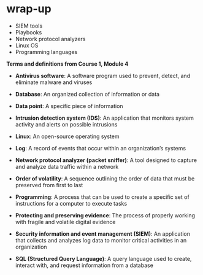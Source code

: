 # wrap-up

- SIEM tools
- Playbooks
- Network protocol analyzers
- Linux OS
- Programming languages

**Terms and definitions from Course 1, Module 4**

- **Antivirus software**: A software program used to prevent, detect, and eliminate malware and viruses

- **Database**: An organized collection of information or data

- **Data point**: A specific piece of information

- **Intrusion detection system (IDS)**: An application that monitors system activity and alerts on possible intrusions

- **Linux**: An open-source operating system

- **Log**: A record of events that occur within an organization’s systems 

- **Network protocol analyzer (packet sniffer)**: A tool designed to capture and analyze data traffic within a network

- **Order of volatility**: A sequence outlining the order of data that must be preserved from first to last

- **Programming**: A process that can be used to create a specific set of instructions for a computer to execute tasks

- **Protecting and preserving evidence**: The process of properly working with fragile and volatile digital evidence

- **Security information and event management (SIEM)**: An application that collects and analyzes log data to monitor critical activities in an organization

- **SQL (Structured Query Language)**: A query language used to create, interact with, and request information from a database

